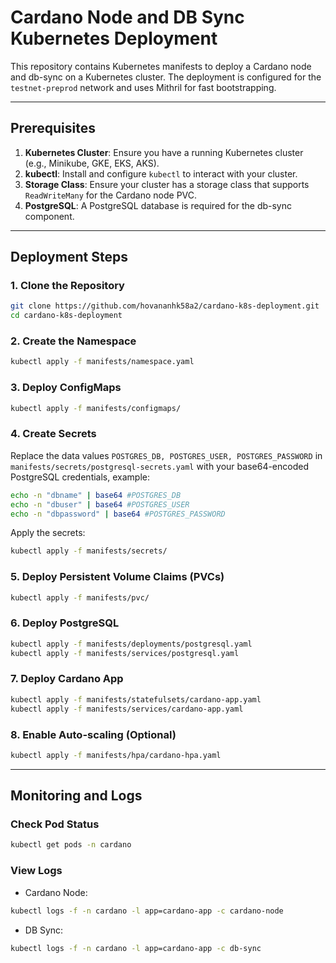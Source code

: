 # Cardano Node and DB Sync Kubernetes Deployment

This repository contains Kubernetes manifests to deploy a Cardano node and db-sync on a Kubernetes cluster. The deployment is configured for the `testnet-preprod` network and uses Mithril for fast bootstrapping.

---

## Prerequisites

1. **Kubernetes Cluster**: Ensure you have a running Kubernetes cluster (e.g., Minikube, GKE, EKS, AKS).
2. **kubectl**: Install and configure `kubectl` to interact with your cluster.
3. **Storage Class**: Ensure your cluster has a storage class that supports `ReadWriteMany` for the Cardano node PVC.
4. **PostgreSQL**: A PostgreSQL database is required for the db-sync component.

---

## Deployment Steps

### 1. Clone the Repository
```bash
git clone https://github.com/hovananhk58a2/cardano-k8s-deployment.git
cd cardano-k8s-deployment
```

### 2. Create the Namespace
```bash
kubectl apply -f manifests/namespace.yaml
```

### 3. Deploy ConfigMaps
```bash
kubectl apply -f manifests/configmaps/
```

### 4. Create Secrets
Replace the data values `POSTGRES_DB, POSTGRES_USER, POSTGRES_PASSWORD` in `manifests/secrets/postgresql-secrets.yaml` with your base64-encoded PostgreSQL credentials, example:
```bash
echo -n "dbname" | base64 #POSTGRES_DB
echo -n "dbuser" | base64 #POSTGRES_USER
echo -n "dbpassword" | base64 #POSTGRES_PASSWORD
```
Apply the secrets:
```bash
kubectl apply -f manifests/secrets/
```

### 5. Deploy Persistent Volume Claims (PVCs)
```bash
kubectl apply -f manifests/pvc/
```

### 6. Deploy PostgreSQL
```bash
kubectl apply -f manifests/deployments/postgresql.yaml
kubectl apply -f manifests/services/postgresql.yaml
```

### 7. Deploy Cardano App
```bash
kubectl apply -f manifests/statefulsets/cardano-app.yaml
kubectl apply -f manifests/services/cardano-app.yaml
```

### 8. Enable Auto-scaling (Optional)
```bash
kubectl apply -f manifests/hpa/cardano-hpa.yaml
```

---

## Monitoring and Logs

### Check Pod Status
```bash
kubectl get pods -n cardano
``` 

### View Logs
- Cardano Node:
```bash
kubectl logs -f -n cardano -l app=cardano-app -c cardano-node
```
- DB Sync:
```bash
kubectl logs -f -n cardano -l app=cardano-app -c db-sync
```
